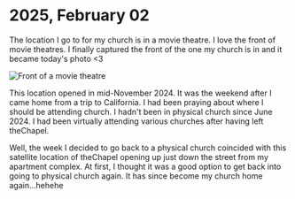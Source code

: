 # 2025, February 02

The location I go to for my church is in a movie theatre. I love the front of movie theatres. I finally captured the front of the one my church is in and it became today's photo <3

![Front of a movie theatre](/photos/photo-a-day/2025/02/media/IMG_5697.jpeg)

This location opened in mid-November 2024. It was the weekend after I came home from a trip to California. I had been praying about where I should be attending church. I hadn't been in physical church since June 2024. I had been virtually attending various churches after having left theChapel.

Well, the week I decided to go back to a physical church coincided with this satellite location of theChapel opening up just down the street from my apartment complex. At first, I thought it was a good option to get back into going to physical church again. It has since become my church home again...hehehe